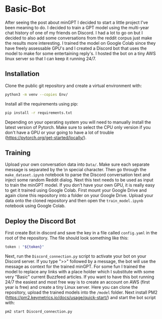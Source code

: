 # Basic-Bot

After seeing the post about minGPT I decided to start a little project I've been meaning to do. I decided to train a GPT model using the multi-year chat history of one of my friends on Discord. I had a lot to go on but I decided to also add some conversations from the reddit corpus just make the results more interesting. I trained the model on Google Colab since they have freely assessable GPU's and I created a Discord bot that uses the model to make for some entertaining reply's. I hosted the bot on a tiny AWS linux server so that I can keep it running 24/7. 

## Installation

Clone the public git repository and create a virtual environment with:

```bash
python3 -m venv --copies Env/
```

Install all the requirements using pip:

```bash
pip install -r requirements.txt
```

Depending on your operating system you will need to manually install the latest version of Pytorch. Make sure to select the CPU only version if you don't have a GPU or your going to have a lot of trouble (https://pytorch.org/get-started/locally/).

## Training

Upload your own conversation data into ```Data/```. Make sure each separate message is separated by the \n special character. Then go through the ```make_dataset.ipynb``` notebook to parse the Discord conversation text and inject some random Reddit dialog. Next this text needs to be used as input to train the minGPT model. If you don't have your own GPU, it is really easy to get it trained using Google Colab. First mount your Google Drive and again clone this repository into a folder on your Google Drive. Upload your data onto the cloned repository and then open the  ```train_model.ipynb``` notebook using Google Colab. 

## Deploy the Discord Bot

First create Bot in discord and save the key in a file called ```config.yaml``` in the root of the repository. The file should look something like this:

```bash
token : "${token}"
```

Next, run the  ```Discord_connection.py``` script to activate your bot on your Discord server. If you type ">>" followed by a message, the bot will use the message as context for the trained minGPT. For some fun I trained the model to replace any links with a place holder <HTTPS> which I substitute with some very "Basic" current Buzzfeed articles. If you want to have this bot running 24/7 the easiest and most free way is to create an account on AWS (first year is free) and create a tiny Linux server. Here you can clone the repository, upload the trained models into the ```/model``` folder. Next install PM2 (https://pm2.keymetrics.io/docs/usage/quick-start/) and start the bot script with:
  
 ```bash
 pm2 start Discord_connection.py
 ```



